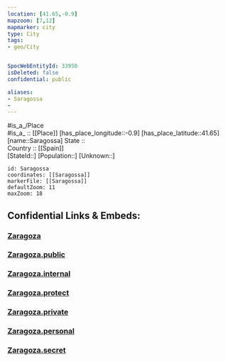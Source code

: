 ```yaml
---
location: [41.65,-0.9] 
mapzoom: [7,12] 
mapmarker: city 
type: City
tags:
- geo/City


SpocWebEntityId: 33950
isDeleted: false
confidential: public

aliases:
- Saragossa
- 
---
```


#is_a_/Place  
#is_a_ :: [[Place]] 
[has_place_longitude::-0.9] 
[has_place_latitude::41.65] 
[name::Saragossa] 
State ::  
Country :: [[Spain]]  
[StateId::] 
[Population::] 
[Unknown::] 


```leaflet
id: Saragossa
coordinates: [[Saragossa]] 
markerFile: [[Saragossa]] 
defaultZoom: 11 
maxZoom: 18
```


## Confidential Links & Embeds: 

### [Zaragoza](/_Standards/Earth/Continent/Europe/Europe~South/Spain/Provinces~Spain/Aragon/Zaragoza.Province/City/Zaragoza.md) 

### [Zaragoza.public](/_public/Earth/Continent/Europe/Europe~South/Spain/Provinces~Spain/Aragon/Zaragoza.Province/City/Zaragoza.public.md) 

### [Zaragoza.internal](/_internal/Earth/Continent/Europe/Europe~South/Spain/Provinces~Spain/Aragon/Zaragoza.Province/City/Zaragoza.internal.md) 

### [Zaragoza.protect](/_protect/Earth/Continent/Europe/Europe~South/Spain/Provinces~Spain/Aragon/Zaragoza.Province/City/Zaragoza.protect.md) 

### [Zaragoza.private](/_private/Earth/Continent/Europe/Europe~South/Spain/Provinces~Spain/Aragon/Zaragoza.Province/City/Zaragoza.private.md) 

### [Zaragoza.personal](/_personal/Earth/Continent/Europe/Europe~South/Spain/Provinces~Spain/Aragon/Zaragoza.Province/City/Zaragoza.personal.md) 

### [Zaragoza.secret](/_secret/Earth/Continent/Europe/Europe~South/Spain/Provinces~Spain/Aragon/Zaragoza.Province/City/Zaragoza.secret.md)

